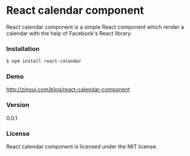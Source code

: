 # React calendar component
React calendar component is a simple React component which render a calendar with the help of Facebook's React library.

### Installation
```sh
$ npm install react-calendar
```
### Demo
http://zinoui.com/blog/react-calendar-component

### Version
0.0.1

### License
React calendar component is licensed under the MIT license.